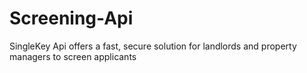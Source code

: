 # Screening-Api
SingleKey Api offers a fast, secure solution for landlords and property managers to screen applicants
